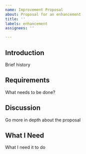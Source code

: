 ```yaml
---
name: Improvement Proposal
about: Proposal for an enhancement
title: ''
labels: enhancement
assignees: ''

---
```


## Introduction
Brief history

## Requirements
What needs to be done?

## Discussion
Go more in depth about the proposal

## What I Need
What I need it to do
